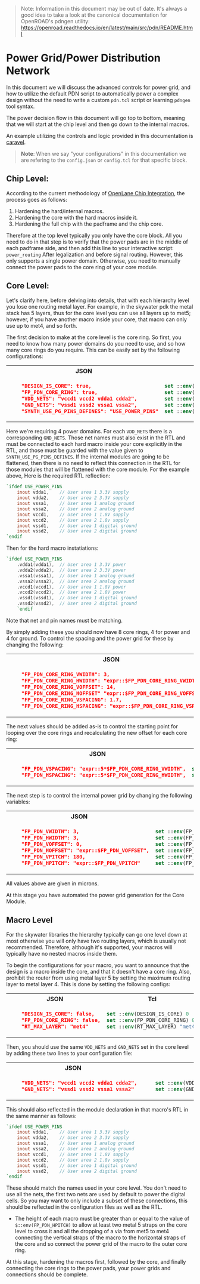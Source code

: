 > Note: Information in this document may be out of date. It's always a good idea to take a look at the canonical documentation for OpenROAD's pdngen utility: https://openroad.readthedocs.io/en/latest/main/src/pdn/README.html

# Power Grid/Power Distribution Network

In this document we will discuss the advanced controls for power grid, and how to utilize the default PDN script to automatically power a complex design without the need to write a custom `pdn.tcl` script or learning `pdngen` tool syntax.

The power decision flow in this document will go top to bottom, meaning that we will start at the chip level and then go down to the internal macros.

An example utilizing the controls and logic provided in this documentation is [caravel](https://github.com/efabless/caravel).

> **Note**: When we say "your configurations" in this documentation we are refering to the `config.json` or `config.tcl` for that specific block.

## Chip Level:

According to the current methodology of [OpenLane Chip Integration][0], the process goes as follows:
1. Hardening the hard/internal macros.
2. Hardening the core with the hard macros inside it.
3. Hardening the full chip with the padframe and the chip core.

Therefore at the top level typically you only have the core block. All you need to do in that step is to verify that the power pads are in the middle of each padframe side, and then add this line to your interactive script: `power_routing` After legalization and before signal routing. However, this only supports a single power domain. Otherwise, you need to manually connect the power pads to the core ring of your core module.

## Core Level:

Let's clarify here, before delving into details, that with each hierarchy level you lose one routing metal layer. For example, in the skywater pdk the metal stack has 5 layers, thus for the core level you can use all layers up to met5; however, if you have another macro inside your core, that macro can only use up to met4, and so forth.

The first decision to make at the core level is the core ring. So first, you need to know how many power domains do you need to use, and so how many core rings do you require. This can be easily set by the following configurations:

<table>
<tr><th>JSON</th><th>Tcl</th></tr>
<tr>
<td>
    
```json
    "DESIGN_IS_CORE": true,
    "FP_PDN_CORE_RING": true,
    "VDD_NETS": "vccd1 vccd2 vdda1 cdda2",
    "GND_NETS": "vssd1 vssd2 vssa1 vssa2",
    "SYNTH_USE_PG_PINS_DEFINES": "USE_POWER_PINS"

```


</td>
<td>

```tcl
set ::env(DESIGN_IS_CORE) 1
set ::env(FP_PDN_CORE_RING) 1
set ::env(VDD_NETS) [list {vccd1} {vccd2} {vdda1} {vdda2}]
set ::env(GND_NETS) [list {vssd1} {vssd2} {vssa1} {vssa2}]
set ::env(SYNTH_USE_PG_PINS_DEFINES) "USE_POWER_PINS"
```

</td>
</tr>
</table>

Here we're requiring 4 power domains. For each `VDD_NETS` there is a corresponding `GND_NETS`. Those net names must also exist in the RTL and must be connected to each hard macro inside your core explicitly in the RTL, and those must be guarded with the value given to `SYNTH_USE_PG_PINS_DEFINES`. If the internal modules are going to be flattened, then there is no need to reflect this connection in the RTL for those modules that will be flattened with the core module. For the example above, Here is the required RTL reflection:

```verilog
`ifdef USE_POWER_PINS
    inout vdda1,	// User area 1 3.3V supply
    inout vdda2,	// User area 2 3.3V supply
    inout vssa1,	// User area 1 analog ground
    inout vssa2,	// User area 2 analog ground
    inout vccd1,	// User area 1 1.8V supply
    inout vccd2,	// User area 2 1.8v supply
    inout vssd1,	// User area 1 digital ground
    inout vssd2,	// User area 2 digital ground
`endif
```

Then for the hard macro instatiations:

```verilog
`ifdef USE_POWER_PINS
	.vdda1(vdda1),	// User area 1 3.3V power
	.vdda2(vdda2),	// User area 2 3.3V power
	.vssa1(vssa1),	// User area 1 analog ground
	.vssa2(vssa2),	// User area 2 analog ground
	.vccd1(vccd1),	// User area 1 1.8V power
	.vccd2(vccd2),	// User area 2 1.8V power
	.vssd1(vssd1),	// User area 1 digital ground
	.vssd2(vssd2),	// User area 2 digital ground
    `endif
```
Note that net and pin names must be matching.

By simply adding these you should now have 8 core rings, 4 for power and 4 for ground. To control the spacing and the power grid for these by changing the following:

<table>
<tr><th>JSON</th><th>Tcl</th></tr>
<tr>
<td>
    
```json
    "FP_PDN_CORE_RING_VWIDTH": 3,
    "FP_PDN_CORE_RING_HWIDTH": "expr::$FP_PDN_CORE_RING_VWIDTH",
    "FP_PDN_CORE_RING_VOFFSET": 14,
    "FP_PDN_CORE_RING_HOFFSET" "expr::$FP_PDN_CORE_RING_VOFFSET",
    "FP_PDN_CORE_RING_VSPACING": 1.7,
    "FP_PDN_CORE_RING_HSPACING": "expr::$FP_PDN_CORE_RING_VSPACING"
```


</td>
<td>

```tcl
set ::env(FP_PDN_CORE_RING_VWIDTH) 3 # The vertical sides width of the core rings
set ::env(FP_PDN_CORE_RING_HWIDTH) $::env(FP_PDN_CORE_RING_VWIDTH) # The horizontal sides width of the core rings
set ::env(FP_PDN_CORE_RING_VOFFSET) 14 # The vertical sides offset from the design boundaries for the core rings
set ::env(FP_PDN_CORE_RING_HOFFSET) $::env(FP_PDN_CORE_RING_VOFFSET) # The horizontal sides offset from the design boundaries for the core rings
set ::env(FP_PDN_CORE_RING_VSPACING) 1.7 # The vertical spacing between the core ring straps
set ::env(FP_PDN_CORE_RING_HSPACING) $::env(FP_PDN_CORE_RING_VSPACING) # The horizontal spacing between the core ring straps
```

</td>
</tr>
</table>



The next values should be added as-is to control the starting point for looping over the core rings and recalculating the new offset for each core ring:

<table>
<tr><th>JSON</th><th>Tcl</th></tr>
<tr>
<td>
    
```json
    "FP_PDN_VSPACING": "expr::5*$FP_PDN_CORE_RING_VWIDTH",
    "FP_PDN_HSPACING": "expr::5*$FP_PDN_CORE_RING_HWIDTH",
```


</td>
<td>

```tcl
set ::env(FP_PDN_VSPACING) [expr 5*$::env(FP_PDN_CORE_RING_VWIDTH)]
set ::env(FP_PDN_HSPACING) [expr 5*$::env(FP_PDN_CORE_RING_HWIDTH)]
```

</td>
</tr>
</table>


The next step is to control the internal power grid by changing the following variables:

<table>
<tr><th>JSON</th><th>Tcl</th></tr>
<tr>
<td>
    
```json
    "FP_PDN_VWIDTH": 3,
    "FP_PDN_HWIDTH": 3,
    "FP_PDN_VOFFSET": 0,
    "FP_PDN_HOFFSET": "expr::$FP_PDN_VOFFSET",
    "FP_PDN_VPITCH": 180,
    "FP_PDN_HPITCH": "expr::$FP_PDN_VPITCH"

```


</td>
<td>

```tcl
set ::env(FP_PDN_VWIDTH) 3 # The width of the vertical straps
set ::env(FP_PDN_HWIDTH) 3 # The width of the horizontal straps
set ::env(FP_PDN_VOFFSET) 0 # The vertical offset for the straps
set ::env(FP_PDN_HOFFSET) $::env(FP_PDN_VOFFSET) # The horizontal offset for the straps
set ::env(FP_PDN_VPITCH) 180 # The pitch between the vertical straps
set ::env(FP_PDN_HPITCH) $::env(FP_PDN_VPITCH) # The pitch between the horizontal straps
```

</td>
</tr>
</table>

All values above are given in microns.

At this stage you have automated the power grid generation for the Core Module.


## Macro Level

For the skywater libraries the hierarchy typically can go one level down at most otherwise you will only have two routing layers, which is usually not recommended. Therefore, although it's supported, your macros will typically have no nested macros inside them.

To begin the configurations for your macro, you want to announce that the design is a macro inside the core, and that it doesn't have a core ring. Also, prohibit the router from using metal layer 5 by setting the maximum routing layer to metal layer 4. This is done by setting the following configs:

<table>
<tr><th>JSON</th><th>Tcl</th></tr>
<tr>
<td>
    
```json
    "DESIGN_IS_CORE": false,
    "FP_PDN_CORE_RING": false,
    "RT_MAX_LAYER": "met4"
```


</td>
<td>

```tcl
set ::env(DESIGN_IS_CORE) 0
set ::env(FP_PDN_CORE_RING) 0
set ::env(RT_MAX_LAYER) "met4"
```

</td>
</tr>
</table>

Then, you should use the same `VDD_NETS` and `GND_NETS` set in the core level by adding these two lines to your configuration file:

<table>
<tr><th>JSON</th><th>Tcl</th></tr>
<tr>
<td>
    
```json
    "VDD_NETS": "vccd1 vccd2 vdda1 cdda2",
    "GND_NETS": "vssd1 vssd2 vssa1 vssa2"
```


</td>
<td>

```tcl
    set ::env(VDD_NETS) [list {vccd1} {vccd2} {vdda1} {vdda2}]
    set ::env(GND_NETS) [list {vssd1} {vssd2} {vssa1} {vssa2}]
```
</td>
</tr>
</table>


This should also reflected in the module declaration in that macro's RTL in the same manner as follows:

```verilog
`ifdef USE_POWER_PINS
    inout vdda1,	// User area 1 3.3V supply
    inout vdda2,	// User area 2 3.3V supply
    inout vssa1,	// User area 1 analog ground
    inout vssa2,	// User area 2 analog ground
    inout vccd1,	// User area 1 1.8V supply
    inout vccd2,	// User area 2 1.8v supply
    inout vssd1,	// User area 1 digital ground
    inout vssd2,	// User area 2 digital ground
`endif
```

These should match the names used in your core level. You don't need to use all the nets, the first two nets are used by default to power the digital cells. So you may want to only include a subset of these connections, this should be reflected in the configuration files as well as the RTL.

- The height of each macro must be greater than or equal to the value of `$::env(FP_PDN_HPITCH)` to allow at least two metal 5 straps on the core level to cross it and all the dropping of a via from met5 to met4 connecting the vertical straps of the macro to the horizontal straps of the core and so connect the power grid of the macro to the outer core ring.



At this stage, hardening the macros first, followed by the core, and finally connecting the core rings to the power pads, your power grids and connections should be complete.


[0]: ./chip_integration.md
